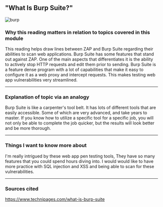 ## "What Is Burp Suite?"

![burp](https://user-images.githubusercontent.com/97761340/200152596-0ccef4f8-3cf4-4526-9dcd-53ab7536dd23.png)

### Why this reading matters in relation to topics covered in this module
This reading helps draw lines between ZAP and Burp Suite regarding their abilities to scan web applications. Burp Suite has some features that stand out against
ZAP. One of the main aspects that differentiates it is the ability to actively stop HTTP requests and edit them prior to sending. Burp Suite is a feature
dense program with a lot of capabilities that make it easy to configure it as a web proxy and intercept requests. This makes testing web app vulnerabilities 
very streamlined. 

***

### Explanation of topic via an analogy
Burp Suite is like a carpenter's tool belt. It has lots of different tools that are easily accessible. Some of which are very advanced, and take years to master. If you know
how to utilize a specific tool for a specific job, you will not only be able to complete the job quicker, but the results will look better and be more thorough.

***

### Things I want to know more about
I'm really intrigued by these web app pen testing tools, They have so many features that you could spend hours diving into. I would would like to have more
practice with SQL injection and XSS and being able to scan for these vulnerabilities. 

***

### Sources cited
https://www.technipages.com/what-is-burp-suite

